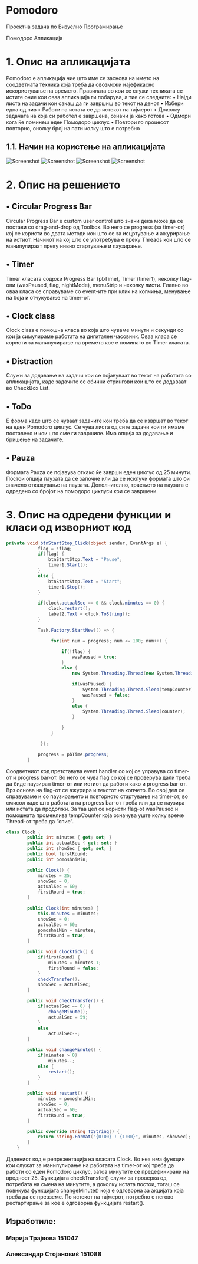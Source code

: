 # Pomodoro
Проектна задача по Визуелно Програмирање

Помодоро Апликација
# 1.	Опис на апликацијата

Pomodoro е апликација чие што име се заснова на името на соодветната техника која треба да овозможи најефикасно искористување на времето. Правилата со кои се служи техниката се истите оние кои оваа апликација ги побарува, а тие се следните:
•	Најди листа на задачи кои сакаш да ги завршиш во текот на денот
•	Избери една од нив
•	Работи на истата се до истекот на тајмерот
•	Доколку задачата на која си работел е завршена, означи ја како готова
•	Одмори кога ќе поминеш еден Помодоро циклус
•	Повтори го процесот повторно, онолку број на пати колку што е потребно

## 1.1.	 Начин на користење на апликацијата
![Screenshot](Pictures/p1.png)
![Screenshot](Pictures/p2.png)
![Screenshot](Pictures/p4.png)
![Screenshot](Pictures/p5.png)

# 2.	Опис на решението

## •	Circular Progress Bar
Circular Progress Bar  е custom user control што значи дека може да се постави со drag-and-drop од Toolbox. Во него се progress (за timer-от) кој се користи во двата методи кои што се за исцртување и ажурирање на истиот. Начинот на кој што се употребува е преку Threads кои што се манипулираат преку нивно стартување и паузирање. 
## •	Timer
Timer класата содржи Progress Bar (pbTime), Timer (timer1), неколку flag-ови (wasPaused, flag, nightMode), menuStrip и неколку листи. Главно во оваа класа се справуваме со event-ите при клик на копчиња, менување на боја и отчукување на timer-от. 

## •	Clock class
Clock class е помошна класа во која што чуваме минути и секунди со кои ја симулираме работата на дигитален часовник. Оваа класа се користи за манипулирање на времето кое е поминато во Timer класата. 

## •	Distraction
Служи за додавање на задачи кои се појавуваат во текот на работата со апликацијата, каде задачите се обични стрингови кои што се додаваат во CheckBox List. 

## •	ToDo
Е форма каде што се чуваат задачите кои треба да се извршат во текот на еден Pomodoro циклус. Се чува листа од сите задачи кои ги имаме поставено и кои што сме ги завршиле. Има опција за додавање и бришење на задачите. 

## •	Pauza
Формата Pauza се појавува откако ќе заврши еден циклус од 25 минути. Постои опција паузата да се започне или да се исклучи формата што би значело откажување на паузата. Дополнително, траењето на паузата е одредено со бројот на помодоро циклуси кои се завршени.

# 3.	Опис на одредени функции и класи од изворниот код
```c#
private void btnStartStop_Click(object sender, EventArgs e) {
            flag = !flag;
            if(flag) {
                btnStartStop.Text = "Pause";
                timer1.Start();
            }
            else {
                btnStartStop.Text = "Start";
                timer1.Stop();
            }

            if(clock.actualSec == 0 && clock.minutes == 0) {
                clock.restart();
                label2.Text = clock.ToString();
            }

            Task.Factory.StartNew(() => {

                 for(int num = progress; num <= 100; num++) {

                     if(!flag) {
                         wasPaused = true;
                     }
                     else {
                         new System.Threading.Thread(new System.Threading.ParameterizedThreadStart(this.ProgressUpgrade)).Start(num);

                         if(wasPaused) {
                             System.Threading.Thread.Sleep(tempCounter);
                             wasPaused = false;
                         }
                         else {
                             System.Threading.Thread.Sleep(counter);
                         }

                     }
                 }

             });

            progress = pbTime.progress;
        }
```
Соодветниот код претставува event handler со кој се управува со timer-от и progress bar-от. Во него се чува flag со кој се проверува дали треба да биде паузиран timer-от или истиот да работи како и progress bar-от. Врз основа на flag-от се ажурира и текстот на копчето.  Во овој дел се справуваме и со паузирањето и повторното стартување на timer-от, во смисол каде што работата на progress bar-от треба или да се паузира или истата да продолжи. За таа цел се користи flag-ot wasPaused и помошната променлива tempCounter која означува уште колку време Thread-от треба да “спие”. 

```c#
class Clock {
        public int minutes { get; set; }
        public int actualSec { get; set; }
        public int showSec { get; set; }
        public bool firstRound;
        public int pomoshniMin;

        public Clock() {
            minutes = 25;
            showSec = 0;
            actualSec = 60;
            firstRound = true;
        }

        public Clock(int minutes) {
            this.minutes = minutes;
            showSec = 0;
            actualSec = 60;
            pomoshniMin = minutes;
            firstRound = true;
        }

        public void clockTick() {
            if(firstRound) {
                minutes = minutes-1;
                firstRound = false;
            }
            checkTransfer();
            showSec = actualSec;
        }

        public void checkTransfer() {
            if(actualSec == 0) {
                changeMinute();
                actualSec = 59;
            }
            else
                actualSec--;
        }

        public void changeMinute() {
            if(minutes > 0)
                minutes--;
            else {
                restart();
            }
        }

        public void restart() {
            minutes = pomoshniMin;
            showSec = 0;
            actualSec = 60;
            firstRound = true;
        }

        public override string ToString() {
            return string.Format("{0:00} : {1:00}", minutes, showSec);
        }
    }    
```


Дадениот код е репрезентација на класата Clock. Во неа има функции кои служат за манипулирање на работата на timer-от кој треба да работи со еден Pomodoro циклус, затоа минутите се предефинирани на вредност 25. Функцијата checkTransfer() служи за проверка од потребата на смена на минутите, а доколку истата постои, тогаш се повикува функцијата changeMinute() која е одговорна за акцијата која треба да се превземе. По истекот на тајмерот, потребно е негово рестартирање за кое е одговорна функцијата restart().





## Изработиле:
### Марија Трајкова 151047
### Александар Стојановиќ 151088







